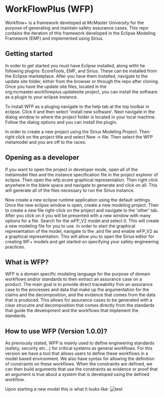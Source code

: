 # WorkFlowPlus (WFP)
Workflow+ is a framework developed at McMaster University for the purpose of generating and maintain safety assurance cases. This repo contains the iteration of this framework developed in the Eclipse Modeling Framework (EMF) and implemented using Sirius. 

## Getting started

In order to get started you must have Eclipse installed, along witht he following plugins: EcoreTools, EMF, and Sirius. These can be installed from the Eclipse marketplace. After you have them installed, navigate to the update site folder, either from the browser or through the repo after cloning. Once you have the update site files, located in the org.mcmaster.workflowplus.updatesite project, you can install the software as a plugin to your eclipse instance. 

To install WFP as a pluging navigate to the help tab at the top toolbar in eclipse. Click it and then select 'install new software'. Next navigate in the dialog window to where the project folder is located in your local machine. Follow the dialog options and you can install the plugin. 

In order to create a new project using the Sirius Modeling Project. Then right click on the project title and select New -> file. Then select the WFP metamodel and you are off to the races.

## Opening as a developer
If you want to open the project in developer mode, open all of the metamodel files and the instance specification file in the project explorer of eclipse. Then open the wfp.ecore graphical representation. Then right click anywhere in the blank space and navigate to generate and click on all. This will generate all of the files necessary to run the Sirius instance. 

Now create a new eclipse runtime application using the default settings. Once the new eclipse window is open, create a new modeling project. Then to create a new file right-click on the project and navigate to the 'other' tab. After you click on it you will be presented with a new window with many options for a file. Search for the wFP_V2 model and select it. This will create a new modeling file for you to use. In order to start the graphical representation of the model, navigate to the .aird file and enable wFP_V2 as a graphical representation. This will allow you to open the Sirius editor for creating WF+ models and get started on specifying your safety engineering practices.

## What is WFP?

WFP is a domain specific modeling language for the purpose of domain workflows and/or standards to then extract an assurance case on a product. The main goal is to provide direct traceability fron an assurance case to the processes and data that make up the argumentation for the claims and the decomposition, and the evidence that comes from the data that is produced. This allows for assurance cases to be generated with a clear strucutre and decomposition that comes directly from the standards that guide the development and the workflows that implement the standards.

## How to use WFP (Version 1.0.0)?

As previously stated, WFP is mainly used to define engineering standards (safety, security etc...) for critical systems as general workflows. For this version we have a tool that allows users to define these workflows in a model based environment. We also have syntax for allowing the definition of constraints on these workflows. When the constraints are defined, we can then build arguments that use the constraints as evidence or proof that an argument is true about a system that is developed using the defined workflow.

Upon starting a new model this is what it looks like:
![test](https://github.com/t-chiang/WorkFlowPlus/tree/master/Documentation/Starting_new_model.png)
